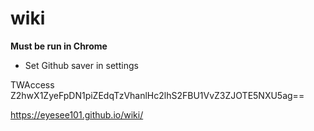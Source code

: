# wiki

__Must be run in Chrome__

- Set Github saver in settings

TWAccess Z2hwX1ZyeFpDN1piZEdqTzVhanlHc2lhS2FBU1VvZ3ZJOTE5NXU5ag==

<https://eyesee101.github.io/wiki/>
